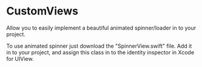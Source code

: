 # CustomViews
Allow you to easily implement a beautiful animated spinner/loader in to your project.

To use animated spinner just download the "SpinnerView.swift" file. Add it in to your project, and assign this class in to the identity inspector in Xcode for UIView.
